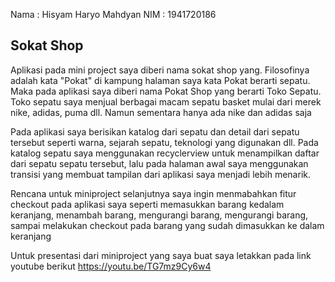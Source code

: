 Nama : Hisyam Haryo Mahdyan
NIM : 1941720186

 ## Sokat Shop
 Aplikasi pada mini project saya diberi nama sokat shop yang. Filosofinya adalah kata "Pokat" di kampung halaman saya kata Pokat berarti sepatu. Maka pada aplikasi saya diberi nama Pokat Shop yang berarti Toko Sepatu. Toko sepatu saya menjual berbagai macam sepatu basket mulai dari merek nike, adidas, puma dll. Namun sementara hanya ada nike dan adidas saja

 Pada aplikasi saya berisikan katalog dari sepatu dan detail dari sepatu tersebut seperti warna, sejarah sepatu, teknologi yang digunakan dll. Pada katalog sepatu saya menggunakan recyclerview untuk menampilkan daftar dari sepatu sepatu tersebut, lalu pada halaman awal saya menggunakan transisi yang membuat tampilan dari aplikasi saya menjadi lebih menarik.

 Rencana untuk miniproject selanjutnya saya ingin menmabahkan fitur checkout pada aplikasi saya seperti memasukkan barang kedalam keranjang, menambah barang, mengurangi barang, mengurangi barang, sampai melakukan checkout pada barang yang sudah dimasukkan ke dalam keranjang

 Untuk presentasi dari miniproject yang saya buat saya letakkan pada link youtube berikut
 https://youtu.be/TG7mz9Cy6w4